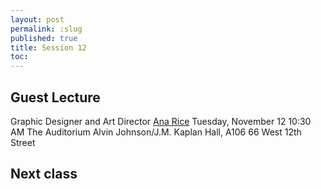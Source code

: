 ```yaml
---
layout: post
permalink: :slug
published: true
title: Session 12
toc:
---
```


## Guest Lecture

Graphic Designer and Art Director
[Ana Rice](https://theanarice.com/)
Tuesday, November 12
10:30 AM
The Auditorium Alvin Johnson/J.M. Kaplan Hall, A106
66 West 12th Street

## Next class

<!-- do entry 9 -->
